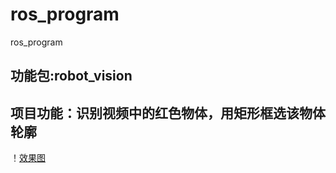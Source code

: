 # ros_program
ros_program
## 功能包:robot_vision
## 项目功能：识别视频中的红色物体，用矩形框选该物体轮廓
！[效果图](https://github.com/IamMaYicheng/ros_program/blob/main/1.png)
